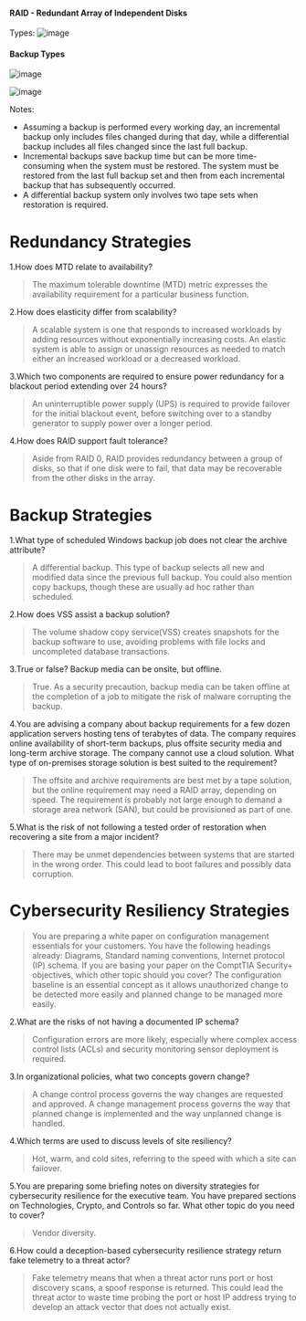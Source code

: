 #### RAID - Redundant Array of Independent Disks

Types:
![image](https://user-images.githubusercontent.com/63236771/124547507-df951380-de49-11eb-85d3-0eef93e6e153.png)

#### Backup Types

![image](https://user-images.githubusercontent.com/63236771/124549978-95ae2c80-de4d-11eb-9325-fa1a127b820f.png)

![image](https://user-images.githubusercontent.com/63236771/124737521-a8039580-df35-11eb-9462-e20a7091cb67.png)

Notes: 
 - Assuming a backup is performed every working day, an incremental backup only includes files changed during that day, while a differential backup includes all files changed since the last full backup. 
 - Incremental backups save backup time but can be more time-consuming when the system must be restored. The system must be restored from the last full backup set and then from each incremental backup that has subsequently occurred.
 - A differential backup system only involves two tape sets when restoration is required. 


# Redundancy Strategies

1.How does MTD relate to availability?
 > The maximum tolerable downtime (MTD) metric expresses the availability requirement for a particular business function.

2.How does elasticity differ from scalability?
 > A scalable system is one that responds to increased workloads by adding resources without exponentially increasing costs. An elastic system is able to assign or unassign resources as needed to match either an increased workload or a decreased workload.

3.Which two components are required to ensure power redundancy for a blackout period extending over 24 hours?
 > An uninterruptible power supply (UPS) is required to provide failover for the initial blackout event, before switching over to a standby generator to supply power over a longer period.

4.How does RAID support fault tolerance?
 > Aside from RAID 0, RAID provides redundancy between a group of disks, so that if one disk were to fail, that data may be recoverable from the other disks in the array.

# Backup Strategies

1.What type of scheduled Windows backup job does not clear the archive attribute?
 > A differential backup. This type of backup selects all new and modified data since the previous full backup. You could also mention copy backups, though these are usually ad hoc rather than scheduled.

2.How does VSS assist a backup solution?
 > The volume shadow copy service(VSS) creates snapshots for the backup software to use, avoiding problems with file locks and uncompleted database transactions.

3.True or false? Backup media can be onsite, but offline.
 > True. As a security precaution, backup media can be taken offline at the completion of a job to mitigate the risk of malware corrupting the backup.

4.You are advising a company about backup requirements for a few dozen application servers hosting tens of terabytes of data. The company requires online availability of short-term backups, plus offsite security media and long-term archive storage. The company cannot use a cloud solution. What type of on-premises storage solution is best suited to the requirement?
 > The offsite and archive requirements are best met by a tape solution, but the online requirement may need a RAID array, depending on speed. The requirement is probably not large enough to demand a storage area network (SAN), but could be provisioned as part of one.

5.What is the risk of not following a tested order of restoration when recovering a site from a major incident?
 > There may be unmet dependencies between systems that are started in the wrong order. This could lead to boot failures and possibly data corruption.

# Cybersecurity Resiliency Strategies

 > You are preparing a white paper on configuration management essentials for your customers. You have the following headings already: Diagrams, Standard naming conventions, Internet protocol (IP) schema. If you are basing your paper on the ComptTIA Security+ objectives, which other topic should you cover?
 > The configuration baseline is an essential concept as it allows unauthorized change to be detected more easily and planned change to be managed more easily.

2.What are the risks of not having a documented IP schema?
 > Configuration errors are more likely, especially where complex access control lists (ACLs) and security monitoring sensor deployment is required.

3.In organizational policies, what two concepts govern change?
 > A change control process governs the way changes are requested and approved. A change management process governs the way that planned change is implemented and the way unplanned change is handled.

4.Which terms are used to discuss levels of site resiliency?
 > Hot, warm, and cold sites, referring to the speed with which a site can failover.

5.You are preparing some briefing notes on diversity strategies for cybersecurity resilience for the executive team. You have prepared sections on Technologies, Crypto, and Controls so far. What other topic do you need to cover?
 > Vendor diversity.

6.How could a deception-based cybersecurity resilience strategy return fake telemetry to a threat actor?
 > Fake telemetry means that when a threat actor runs port or host discovery scans, a spoof response is returned. This could lead the threat actor to waste time probing the port or host IP address trying to develop an attack vector that does not actually exist.

